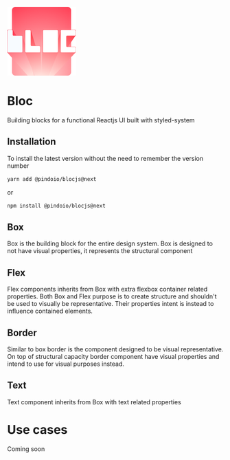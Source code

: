 ![Bloc logo](https://github.com/pindoio/blocjs/raw/master/logo.png)

# Bloc
Building blocks for a functional Reactjs UI built with styled-system

## Installation
To install the latest version without the need to remember the version number
```sh
yarn add @pindoio/blocjs@next
```
or
```sh
npm install @pindoio/blocjs@next
```

## Box
Box is the building block for the entire design system.
Box is designed to not have visual properties, it represents the structural component

## Flex
Flex components inherits from Box with extra flexbox container related properties.
Both Box and Flex purpose is to create structure and shouldn't be used to visually be representative.
Their properties intent is instead to influence contained elements.

## Border
Similar to box border is the component designed to be visual representative.
On top of structural capacity border component have visual properties and intend to use for
visual purposes instead.

## Text
Text component inherits from Box with text related properties

# Use cases
Coming soon
